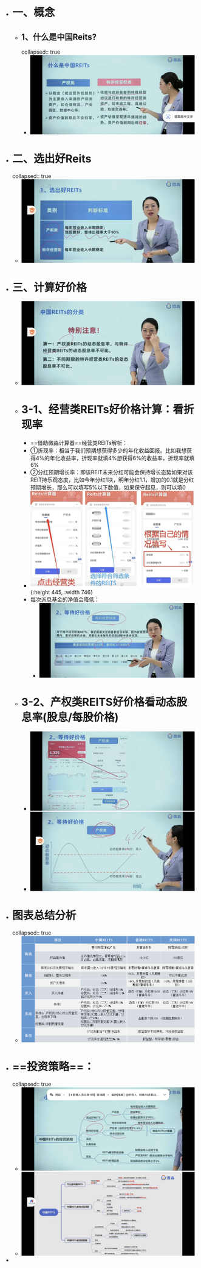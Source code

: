 - # 一、概念
	- ## 1、什么是中国Reits?
	  collapsed:: true
		- ![image.png](../assets/image_1682087030426_0.png)
- # 二、选出好Reits
  collapsed:: true
	- ![image.png](../assets/image_1682087199927_0.png)
- # 三、计算好价格
	- ![image.png](../assets/image_1682087252284_0.png)
	- # 3-1、经营类REITs好价格计算：看折现率
		- ==借助微淼计算器==经营类REITs解析：
		- ①折现率：相当于我们预期想获得多少的年化收益回报。比如我想获得4%的年化收益率，折现率就填4%想获得6%的收益率，折现率就填6%
		- ②分红预期增长率：即该REIT未来分红可能会保持增长态势如果对该REIT持乐观态度，比如今年分红1块，明年分红1.1，增加的0.1就是分红预期增长，那么可以填写5%以下数值，如果保守起见，则可以填0
		- ![image.png](../assets/image_1675390843588_0.png){:height 445, :width 746}
		- 每次派息基金的净值会降低：
			- ![image.png](../assets/image_1682087462633_0.png)
	- # 3-2、产权类REITS好价格看动态股息率(股息/每股价格)
		- ![image.png](../assets/image_1682088314444_0.png)
		- ![image.png](../assets/image_1682087487970_0.png)
- # 图表总结分析
  collapsed:: true
	- ![image.png](../assets/image_1679838744294_0.png)
- # ==投资策略==：
  collapsed:: true
	- ![image.png](../assets/image_1682088387914_0.png)
	- ![image.png](../assets/image_1682088362435_0.png)
-